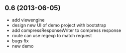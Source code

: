 
## 0.6 (2013-06-05)
- add viewengine  
- design new UI of demo project with bootstrap  
- add compressResponseWriter to compress response  
- route can use regexp to match request 
- bugs fix  
- new demo
